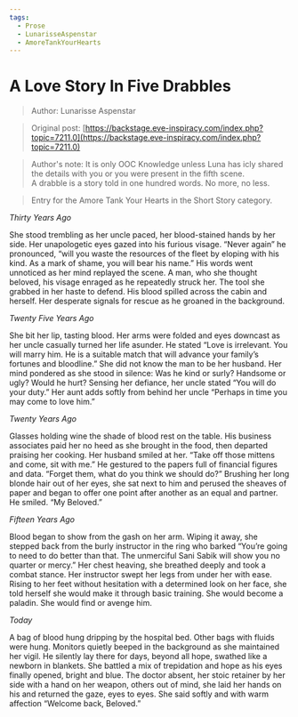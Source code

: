```yaml
---
tags:
  - Prose
  - LunarisseAspenstar
  - AmoreTankYourHearts
---
```


# A Love Story In Five Drabbles

> Author: Lunarisse Aspenstar

> Original post: [https://backstage.eve-inspiracy.com/index.php?topic=7211.0](https://backstage.eve-inspiracy.com/index.php?topic=7211.0)

> Author's note: It is only OOC Knowledge unless Luna has icly shared the details with you or you were present in the fifth scene. <br>
A drabble is a story told in one hundred words. No more, no less.

> Entry for the Amore Tank Your Hearts in the Short Story category.


*Thirty Years Ago*

She stood trembling as her uncle paced, her blood-stained hands by her side.  Her unapologetic eyes gazed into his furious visage.  “Never again” he pronounced, “will you waste the resources of the fleet by eloping with his kind.  As a mark of shame, you will bear his name.”  His words went unnoticed as her mind replayed the scene.  A man, who she thought beloved, his visage enraged as he repeatedly struck her.  The tool she grabbed in her haste to defend.  His blood spilled across the cabin and herself. Her desperate signals for rescue as he groaned in the background. 

*Twenty Five Years Ago*

She bit her lip, tasting blood.  Her arms were folded and eyes downcast as her uncle casually turned her life asunder.  He stated “Love is irrelevant. You will marry him. He is a suitable match that will advance your family’s fortunes and bloodline.”  She did not know the man to be her husband.  Her mind pondered as she stood in silence: Was he kind or surly?  Handsome or ugly? Would he hurt?  Sensing her defiance, her uncle stated “You will do your duty.”  Her aunt adds softly from behind her uncle “Perhaps in time you may come to love him.”
 
*Twenty Years Ago*

Glasses holding wine the shade of blood rest on the table.  His business associates paid her no heed as she brought in the food, then departed praising her cooking.  Her husband smiled at her.  “Take off those mittens and come, sit with me.”  He gestured to the papers full of financial figures and data. “Forget them, what do you think we should do?”  Brushing her long blonde hair out of her eyes, she sat next to him and perused the sheaves of paper and began to offer one point after another as an equal and partner.  He smiled. “My Beloved.”

*Fifteen Years Ago*

Blood began to show from the gash on her arm.  Wiping it away, she stepped back from the burly instructor in the ring who barked “You’re going to need to do better than that.  The unmerciful Sani Sabik will show you no quarter or mercy.”  Her chest heaving, she breathed deeply and took a combat stance. Her instructor swept her legs from under her with ease.  Rising to her feet without hesitation with a determined look on her face, she told herself she would make it through basic training.  She would become a paladin. She would find or avenge him.

*Today*

A bag of blood hung dripping by the hospital bed.  Other bags with fluids were hung.  Monitors quietly beeped in the background as she maintained her vigil.  He silently lay there for days, beyond all hope, swathed like a newborn in blankets.  She battled a mix of trepidation and hope as his eyes finally opened, bright and blue.  The doctor absent, her stoic  retainer by her side with a hand on her weapon, others out of mind, she laid her hands on his and returned the gaze, eyes to eyes.  She said softly and with warm affection “Welcome back, Beloved.”